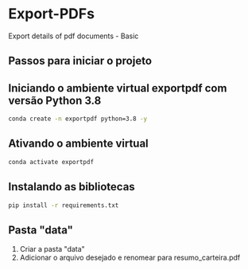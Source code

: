 # Export-PDFs
Export details of pdf documents - Basic

## Passos para iniciar o projeto

## Iniciando o ambiente virtual exportpdf com versão Python 3.8
```zsh
conda create -n exportpdf python=3.8 -y
```

## Ativando o ambiente virtual
```zsh
conda activate exportpdf
```

## Instalando as bibliotecas
```zsh
pip install -r requirements.txt
```

## Pasta "data"
1. Criar a pasta "data"
2. Adicionar o arquivo desejado e renomear para resumo_carteira.pdf